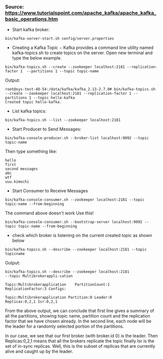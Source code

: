 ### Source: https://www.tutorialspoint.com/apache_kafka/apache_kafka_basic_operations.htm

- Start kafka broker:
```
bin/kafka-server-start.sh config/server.properties
```

- Creating a Kafka Topic − Kafka provides a command line utility named kafka-topics.sh to create topics on the server. 
Open new terminal and type the below example.
```
bin/kafka-topics.sh --create --zookeeper localhost:2181 --replication-factor 1  --partitions 1 --topic topic-name
```
Output: 
```
root@sys-test-48-54:/data/kafka/kafka_2.13-2.7.0# bin/kafka-topics.sh --create --zookeeper localhost:2181 --replication-factor 1 --partitions 1 --topic hello-kafka
Created topic hello-kafka.
```

- List kafka topics:
```
bin/kafka-topics.sh --list --zookeeper localhost:2181
```

- Start Producer to Send Messages:
```
bin/kafka-console-producer.sh --broker-list localhost:9092 --topic topic-name
```
Then type something like:
```
hello
first
second messages
abc
wtf
uuu.kimochi
```
- Start Consumer to Receive Messages
```
bin/kafka-console-consumer.sh --zookeeper localhost:2181 --topic topic-name --from-beginning
```
The command above doesn't work
Use this!
```
bin/kafka-console-consumer.sh --bootstrap-server localhost:9092 --topic topic-name --from-beginning
```

- check which broker is listening on the current created topic as shown below
```
bin/kafka-topics.sh --describe --zookeeper localhost:2181 --topic topicname
```
Output:
```
bin/kafka-topics.sh --describe --zookeeper localhost:2181 
--topic Multibrokerappli-cation

Topic:Multibrokerapplication    PartitionCount:1 
ReplicationFactor:3 Configs:
   
Topic:Multibrokerapplication Partition:0 Leader:0 
Replicas:0,2,1 Isr:0,2,1

```
From the above output, we can conclude that first line gives a summary of all the partitions, showing topic name, 
partition count and the replication factor that we have chosen already. In the second line, each node will be the leader for 
a randomly selected portion of the partitions.

In our case, we see that our first broker (with broker.id 0) is the leader. Then Replicas:0,2,1 means that all the brokers replicate the 
topic finally Isr is the set of in-sync replicas. Well, this is the subset of replicas that are currently alive and caught up by the leader.









